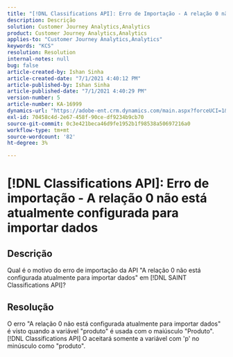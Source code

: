 ```yaml
---
title: "[!DNL Classifications API]: Erro de Importação - A relação 0 não está configurada no momento para importar dados 1"
description: Descrição
solution: Customer Journey Analytics,Analytics
product: Customer Journey Analytics,Analytics
applies-to: "Customer Journey Analytics,Analytics"
keywords: "KCS"
resolution: Resolution
internal-notes: null
bug: false
article-created-by: Ishan Sinha
article-created-date: "7/1/2021 4:40:12 PM"
article-published-by: Ishan Sinha
article-published-date: "7/1/2021 4:40:29 PM"
version-number: 5
article-number: KA-16999
dynamics-url: "https://adobe-ent.crm.dynamics.com/main.aspx?forceUCI=1&pagetype=entityrecord&etn=knowledgearticle&id=7b3215fc-8ada-eb11-bacb-000d3a31f036"
exl-id: 70458c4d-2e67-458f-90ce-df9234b9cb70
source-git-commit: 0c3e421beca46d9fe1952b1f98538a50697216a0
workflow-type: tm+mt
source-wordcount: '82'
ht-degree: 3%

---
```


# [!DNL Classifications API]: Erro de importação - A relação 0 não está atualmente configurada para importar dados

## Descrição


Qual é o motivo do erro de importação da API &quot;A relação 0 não está configurada atualmente para importar dados&quot; em [!DNL SAINT Classifications API]?


## Resolução


O erro &quot;A relação 0 não está configurada atualmente para importar dados&quot; é visto quando a variável &quot;produto&quot; é usada com o maiúsculo &quot;Produto&quot;. [!DNL Classifications API] O aceitará somente a variável com &#39;p&#39; no minúsculo como &quot;produto&quot;.
